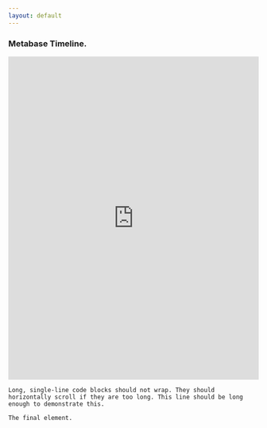 ```yaml
---
layout: default
---
```


### Metabase Timeline.

<iframe src='https://cdn.knightlab.com/libs/timeline3/latest/embed/index.html?source=1OWkSIgmiVGXh6ryMR_rkCGT-xtKxA9HhzV-CSOdovwo&font=Lustria-Lato&lang=en&initial_zoom=2&height=650' width='100%' height='650' webkitallowfullscreen mozallowfullscreen allowfullscreen frameborder='0'></iframe>

```
Long, single-line code blocks should not wrap. They should horizontally scroll if they are too long. This line should be long enough to demonstrate this.
```

```
The final element.
```
